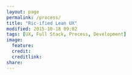 ```yaml
---
layout: page
permalink: /process/
title: "Ric-ified Lean UX"
modified: 2015-10-18 09:02
tags: [UX, Full Stack, Process, Development]
image:
  feature: 
  credit: 
  creditlink: 
share: 
---
```




